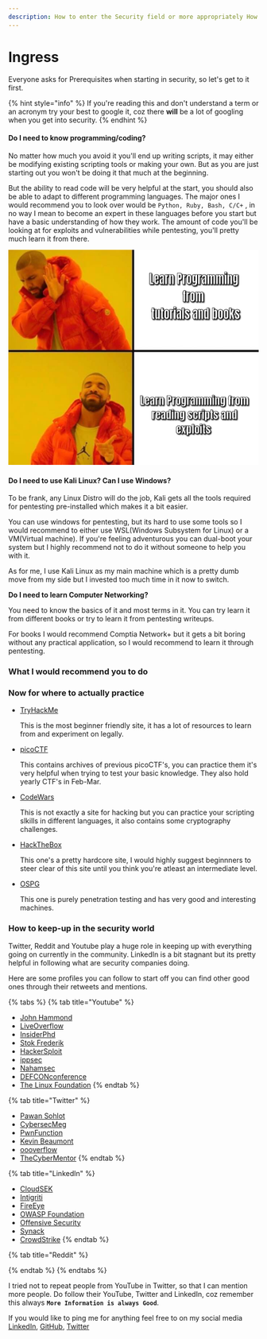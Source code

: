 ```yaml
---
description: How to enter the Security field or more appropriately How to start "Hacking"
---
```


# Ingress

Everyone asks for Prerequisites when starting in security, so let's get to it first.

{% hint style="info" %}
If you're reading this and don't understand a term or an acronym try your best to google it, coz there **will** be a lot of googling when you get into security.
{% endhint %}

#### Do I need to know programming/coding?

No matter how much you avoid it you'll end up writing scripts, it may either be modifying existing scripting tools or making your own. But as you are just starting out you won't be doing it that much at the beginning.

But the ability to read code will be very helpful at the start, you should also be able to adapt to different programming languages. The major ones I would recommend you to look over would be `Python, Ruby, Bash, C/C+` , in no way I mean to become an expert in these languages before you start but have a basic understanding of how they work. The amount of code you'll be looking at for exploits and vulnerabilities while pentesting, you'll pretty much learn it from there.

![](.gitbook/assets/prog.png)

#### Do I need to use Kali Linux? Can I use Windows?

To be frank, any Linux Distro will do the job, Kali gets all the tools required for pentesting pre-installed which makes it a bit easier. 

You can use windows for pentesting, but its hard to use some tools so I would recommend to either use WSL\(Windows Subsystem for Linux\) or a VM\(Virtual machine\). If you're feeling adventurous you can dual-boot your system but I highly recommend not to do it without someone to help you with it.

As for me, I use Kali Linux as my main machine which is a pretty dumb move from my side but I invested too much time in it now to switch.

**Do I need to learn Computer Networking?**

You need to know the basics of it and most terms in it. You can try learn it from different books or try to learn it from pentesting writeups.

For books I would recommend Comptia Network+ but it gets a bit boring without any practical application, so I would recommend to learn it through pentesting.

### What I would recommend you to do 



### Now for where to actually practice

* [TryHackMe](https://tryhackme.com)

  This is the most beginner friendly site, it has a lot of resources to learn from and experiment on legally.

* [picoCTF](https://picoctf.org/)

  This contains archives of previous picoCTF's, you can practice them it's very helpful when trying to test your basic knowledge. They also hold yearly CTF's in Feb-Mar.

* [CodeWars](https://www.codewars.com)

  This is not exactly a site for hacking but you can practice your scripting slkills in different languages, it also contains some cryptography challenges.

* [HackTheBox](https://app.hackthebox.eu)

  This one's a pretty hardcore site, I would highly suggest beginnners to steer clear of this site until you think you're atleast an intermediate level.

* [OSPG](https://portal.offensive-security.com)

  This one is purely penetration testing and has very good and interesting machines.

### How to keep-up in the security world

Twitter, Reddit and Youtube play a huge role in keeping up with everything going on currently in the community. LinkedIn is a bit stagnant but its pretty helpful in following what are security companies doing.

Here are some profiles you can follow to start off you can find other good ones through their retweets and mentions.

{% tabs %}
{% tab title="Youtube" %}
* [John Hammond](https://www.youtube.com/channel/UCVeW9qkBjo3zosnqUbG7CFw)
* [LiveOverflow](https://www.youtube.com/channel/UClcE-kVhqyiHCcjYwcpfj9w)
* [InsiderPhd](https://www.youtube.com/channel/UCPiN9NPjIer8Do9gUFxKv7A)
* [Stok Frederik](https://www.youtube.com/channel/UCQN2DsjnYH60SFBIA6IkNwg)
* [HackerSploit](https://www.youtube.com/channel/UC0ZTPkdxlAKf-V33tqXwi3Q)
* [ippsec](https://www.youtube.com/channel/UCa6eh7gCkpPo5XXUDfygQQA)
* [Nahamsec](https://www.youtube.com/channel/UCCZDt7MuC3Hzs6IH4xODLBw)
* [DEFCONconference](https://www.youtube.com/channel/UC6Om9kAkl32dWlDSNlDS9Iw)
* [The Linux Foundation](https://www.youtube.com/channel/UCfX55Sx5hEFjoC3cNs6mCUQ)
{% endtab %}

{% tab title="Twitter" %}
* [Pawan Sohlot](https://twitter.com/PawanSohlot)
* [CybersecMeg](https://twitter.com/cybersecmeg)
* [PwnFunction](https://twitter.com/PwnFunction)
* [Kevin Beaumont](https://twitter.com/GossiTheDog)
* [oooverflow](https://twitter.com/oooverflow)
* [TheCyberMentor](https://twitter.com/thecybermentor)
{% endtab %}

{% tab title="LinkedIn" %}
* [CloudSEK](https://www.linkedin.com/company/cloudsek/)
* [Intigriti](https://www.linkedin.com/company/intigriti/)
* [FireEye](https://www.linkedin.com/company/fireeye/)
* [OWASP Foundation](https://www.linkedin.com/company/owasp/)
* [Offensive Security](https://www.linkedin.com/company/offensive-security/)
* [Synack](https://www.linkedin.com/company/synack-inc-/)
* [CrowdStrike](https://www.linkedin.com/company/crowdstrike/)
{% endtab %}

{% tab title="Reddit" %}

{% endtab %}
{% endtabs %}

I tried not to repeat people from YouTube in Twitter, so that I can mention more people. Do follow their YouTube, Twitter and LinkedIn, coz remember this always **`More Information is always Good`**.

If you would like to ping me for anything feel free to on my social media  [LinkedIn](https://www.linkedin.com/in/paul-kadali/), [GitHub](https://github.com/Kaiser784), [Twitter](https://twitter.com/paul_kadali)

